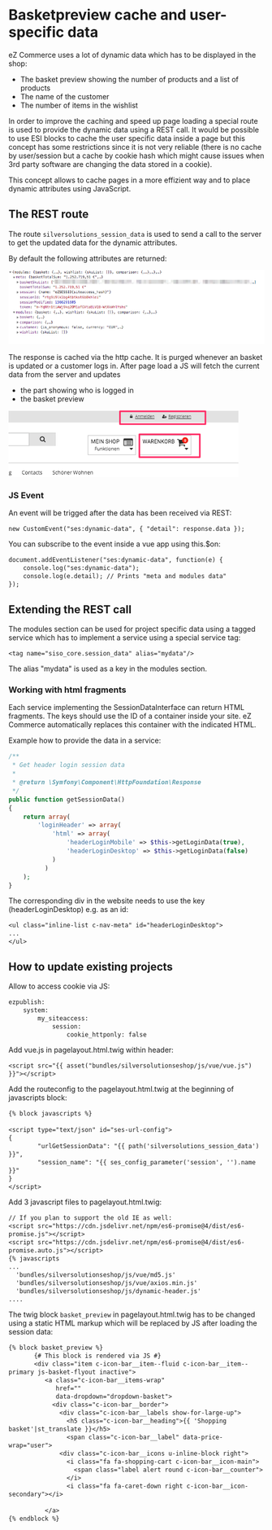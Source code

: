 # Basketpreview cache and user-specific data

eZ Commerce uses a lot of dynamic data which has to be displayed in the shop:

- The basket preview showing the number of products and a list of products
- The name of the customer
- The number of items in the wishlist

In order to improve the caching and speed up page loading a special route is used to provide the dynamic data using a REST call. It would be possible to use ESI blocks to cache the user specific data inside a page but this concept has some restrictions since it is not very reliable (there is no cache by user/session but a cache by cookie hash which might cause issues when 3rd party software are changing the data stored in a cookie).

This concept allows to cache pages in a more effizient way and to place dynamic attributes using JavaScript. 

## The REST route

The route `silversolutions_session_data` is used to send a call to the server to get the updated data for the dynamic attributes.

By default the following attributes are returned:

![](../img/basketpreview_1.png)

The response is cached via the http cache. It is purged whenever an basket is updated or a customer logs in.
After page load a JS will fetch the current data from the server and updates

- the part showing who is logged in 
- the basket preview
      
![](../img/basketpreview_2.png)

### JS Event

An event will be trigged after the data has been received via REST:

```
new CustomEvent("ses:dynamic-data", { "detail": response.data });
```

You can subscribe to the event inside a vue app using this.$on:

```
document.addEventListener("ses:dynamic-data", function(e) {
    console.log("ses:dynamic-data");
    console.log(e.detail); // Prints "meta and modules data"
});
```

## Extending the REST call

The modules section can be used for project specific data using a tagged service which has to implement a service using a special service tag:

```
<tag name="siso_core.session_data" alias="mydata"/>
```

The alias "mydata" is used as a key in the modules section.

### Working with html fragments

Each service implementing the SessionDataInterface can return HTML fragments. The keys should use the ID of a container inside your site. eZ Commerce automatically replaces this container with the indicated HTML.

Example how to provide the data in a service:

``` php
/**
 * Get header login session data
 *
 * @return \Symfony\Component\HttpFoundation\Response
 */
public function getSessionData()
{
    return array(
        'loginHeader' => array(
            'html' => array(
                'headerLoginMobile' => $this->getLoginData(true),
                'headerLoginDesktop' => $this->getLoginData(false)
            )
          )
    );
}
```

The corresponding div in the website needs to use the key (headerLoginDesktop) e.g. as an id:

```
<ul class="inline-list c-nav-meta" id="headerLoginDesktop">
...
</ul>
```

## How to update existing projects

Allow to access cookie via JS:

``` 
ezpublish:
    system:
        my_siteaccess:
            session:
                cookie_httponly: false
```

Add vue.js in pagelayout.html.twig within header:

``` 
<script src="{{ asset("bundles/silversolutionseshop/js/vue/vue.js") }}"></script>
```

Add the routeconfig to the pagelayout.html.twig at the beginning of javascripts block:

``` html+twig
{% block javascripts %}

<script type="text/json" id="ses-url-config">
{
        "urlGetSessionData": "{{ path('silversolutions_session_data') }}",
        "session_name": "{{ ses_config_parameter('session', '').name }}"
}
</script>
```

Add 3 javascript files to pagelayout.html.twig:

``` html+twig
// If you plan to support the old IE as well:
<script src="https://cdn.jsdelivr.net/npm/es6-promise@4/dist/es6-promise.js"></script>
<script src="https://cdn.jsdelivr.net/npm/es6-promise@4/dist/es6-promise.auto.js"></script> 
{% javascripts
...
  'bundles/silversolutionseshop/js/vue/md5.js'
  'bundles/silversolutionseshop/js/vue/axios.min.js'
  'bundles/silversolutionseshop/js/dynamic-header.js'
....
```

The twig block `basket_preview` in pagelayout.html.twig has to be changed using a static HTML markup which will be replaced by JS after loading the session data:

``` html+twig
{% block basket_preview %}
       {# This block is rendered via JS #}
       <div class="item c-icon-bar__item--fluid c-icon-bar__item--primary js-basket-flyout inactive">
          <a class="c-icon-bar__items-wrap"
             href=""
             data-dropdown="dropdown-basket">
            <div class="c-icon-bar__border">
              <div class="c-icon-bar__labels show-for-large-up">
                <h5 class="c-icon-bar__heading">{{ 'Shopping basket'|st_translate }}</h5>
                <span class="c-icon-bar__label" data-price-wrap="user">
              <div class="c-icon-bar__icons u-inline-block right">
                <i class="fa fa-shopping-cart c-icon-bar__icon-main">
                  <span class="label alert round c-icon-bar__counter">
                </i>
                <i class="fa fa-caret-down right c-icon-bar__icon-secondary"></i>
              
          </a>
{% endblock %}
```
